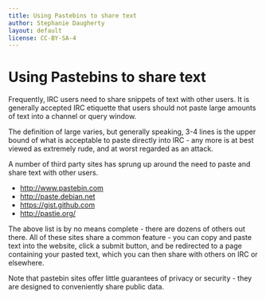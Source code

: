 ```yaml
---
title: Using Pastebins to share text
author: Stephanie Daugherty
layout: default
license: CC-BY-SA-4
---
```


# Using Pastebins to share text
Frequently, IRC users need to share snippets of text with other users. It is
generally accepted IRC etiquette that users should not paste large amounts of
text into a channel or query window.

The definition of large varies, but generally speaking, 3-4 lines is the
upper bound of what is acceptable to paste directly into IRC - any more is
at best viewed as extremely rude, and at worst regarded as an attack.

A number of third party sites has sprung up around the need to paste and share
text with other users.

* <http://www.pastebin.com>
* <http://paste.debian.net>
* <https://gist.github.com>
* <http://pastie.org/>

The above list is by no means complete - there are dozens of others out there.
All of these sites share a common feature - you can copy and paste text into the
website, click a submit button, and be redirected to a page containing your
pasted text, which you can then share with others on IRC or elsewhere.

Note that pastebin sites offer little guarantees of privacy or security - they
are designed to conveniently share public data.

